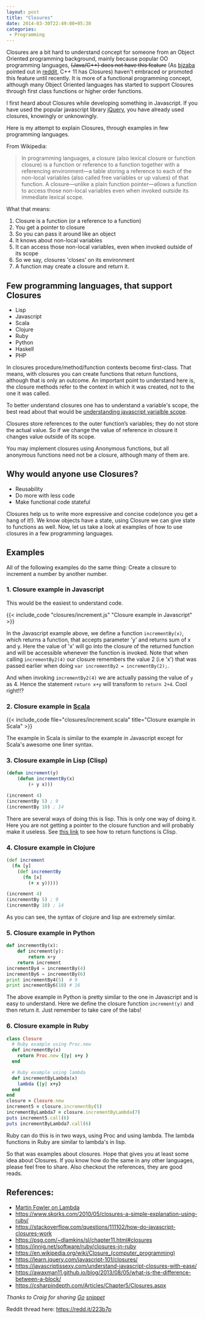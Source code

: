 ```yaml
---
layout: post
title: "Closures"
date: 2014-03-30T22:49:00+05:30
categories:
 - Programming
---
```


Closures are a bit hard to understand concept for someone from an Object
Oriented programming background, mainly because popular OO programming
languages, <s>(Java/C++) does not have this feature</s> (As [bjzaba][bjzaba]
pointed out in [reddit][bjzaba_comment], C++ 11 has Closures) haven't embraced
or promoted this feature until recently. It is more of a functional programming
concept, although many Object Oriented languages has started to support Closures
through first class functions or higher order functions.

I first heard about Closures while developing something in Javascript. If you
have used the popular javascript library [jQuery][2], you have already used
closures, knowingly or unknowingly.

Here is my attempt to explain Closures, through examples in few programming
languages.

From Wikipedia:
> In programming languages, a closure (also lexical closure or function
> closure) is a function or reference to a function together with a
> referencing environment—a table storing a reference to each of the
> non-local variables (also called free variables or up values) of that
> function. A closure—unlike a plain function pointer—allows a
> function to access those non-local variables even when invoked outside
> its immediate lexical scope.

What that means:
1. Closure is a function (or a reference to a function)
2. You get a pointer to closure
3. So you can pass it around like an object
4. It knows about non-local variables
5. It can access those non-local variables, even when invoked outside of its scope
6. So we say, closures 'closes' on its environment
7. A function may create a closure and return it.

## Few programming languages, that support Closures
* Lisp
* Javascript
* Scala
* Clojure
* Ruby
* Python
* Haskell
* PHP

In closures procedure/method/function contexts become first-class. That means,
with closures you can create functions that return functions, although that is
only an outcome. An important point to understand here is, the closure methods
refer to the context in which it was created, not to the one it was called.

To better understand closures one has to understand a variable's scope, the best
read about that would be [understanding javascript varialble scope][1].

Closures store references to the outer function’s variables; they do not store
the actual value. So if we change the value of reference in closure it changes
value outside of its scope.

You may implement closures using Anonymous functions, but all anonymous
functions need not be a closure, although many of them are.

## Why would anyone use Closures?
* Reusability
* Do more with less code
* Make functional code stateful

Closures help us to write more expressive and concise code(once you get a hang
of it!). We know objects have a state, using Closure we can give state to
functions as well. Now, let us take a look at examples of how to use closures in
a few programming languages.

## Examples

All of the following examples do the same thing: Create a closure to increment a
number by another number.

### 1. Closure example in Javascript

This would be the easiest to understand code.

{{< include_code "closures/increment.js" "Closure example in Javascript" >}}

In the Javascript example above, we define a function `incrementBy(x)`, which
returns a function, that accepts parameter 'y' and returns sum of x and y. Here
the value of 'x' will go into the closure of the returned function and will be
accessible whenever the function is invoked. Note that when calling
`incrementBy2(4)` our closure remembers the value 2 (i.e 'x') that was passed
earlier when doing `var incrementBy2 = incrementBy(2);`.

And when invoking `incrementBy2(4)` we are actually passing the value of `y`
as 4. Hence the statement `return x+y` will transform to `return 2+4`. Cool
right!!?

### 2. Closure example in [Scala][3]

{{< include_code file="closures/increment.scala" title="Closure example in Scala" >}}

The example in Scala is similar to the example in Javascript except for Scala's
awesome one liner syntax.

### 3. Closure example in Lisp (Clisp)

```lisp
(defun increment(y)
    (defun incrementBy(x)
        (+ y x)))

(increment 4)
(incrementBy 5) ; 9
(incrementBy 10) ; 14
```

There are several ways of doing this is lisp. This is only one way of doing it.
Here you are not getting a pointer to the closure function and will probably
make it useless. See [this link](https://dunsmor.com/lisp/onlisp/onlisp_9.html)
to see how to return functions is Clisp.


### 4. Closure example in Clojure

```clojure
(def increment
  (fn [y]
    (def incrementBy
      (fn [x]
        (+ x y)))))

(increment 4)
(incrementBy 5) ; 9
(incrementBy 10) ; 14
```
As you can see, the syntax of clojure and lisp are extremely similar.


### 5. Closure example in Python
```python
def incrementBy(x):
    def increment(y):
        return x+y
    return increment
incrementBy4 = incrementBy(4)
incrementBy6 = incrementBy(6)
print incrementBy4(5)  # 9
print incrementBy6(10) # 16
```

The above example in Python is pretty similar to the one in Javascript and is
easy to understand. Here we define the closure function `increment(y)` and then
return it. Just remember to take care of the tabs!


### 6. Closure example in Ruby
```ruby
class Closure
  # Ruby example using Proc.new
  def incrementBy(x)
    return Proc.new {|y| x+y }
  end

  # Ruby example using lambda
  def incrementByLambda(x)
    lambda {|y| x+y}
  end
end
closure = Closure.new
increment5 = closure.incrementBy(5)
incrementByLambda7 = closure.incrementByLambda(7)
puts increment5.call(6)
puts incrementByLambda7.call(6)
```

Ruby can do this is in two ways, using Proc and using lambda. The lambda
functions in Ruby are similar to lambda's in lisp.

So that was examples about closures. Hope that gives you at least some idea
about Closures. If you know how do the same in any other languages, please feel
free to share. Also checkout the references, they are good reads.

## References:
* [Martin Fowler on Lambda](https://martinfowler.com/bliki/Lambda.html)
* https://www.skorks.com/2010/05/closures-a-simple-explanation-using-ruby/
* https://stackoverflow.com/questions/111102/how-do-javascript-closures-work
* https://psg.com/~dlamkins/sl/chapter11.html#closures
* https://innig.net/software/ruby/closures-in-ruby
* https://en.wikipedia.org/wiki/Closure_(computer_programming)
* https://learn.jquery.com/javascript-101/closures/
* https://javascriptissexy.com/understand-javascript-closures-with-ease/
* https://awaxman11.github.io/blog/2013/08/05/what-is-the-difference-between-a-block/
* https://csharpindepth.com/Articles/Chapter5/Closures.aspx

_Thanks to Craig for sharing [Go][go] [snippet][craig]_

Reddit thread here: https://redd.it/223b7p

[1]: https://www.coolcoder.in/2014/03/everything-you-need-to-know-about.html "Everything you need to know about javascript variable scope"
[2]: https://jquery.com "jQuery"
[3]: https://scala-lang.org/ "Scala"
[go]: https://golang.org/ "The Go Programming Language"
[craig]: https://tech.deepumohan.com/2014/03/closures.html#comment-1316532644
[bjzaba]: https://www.reddit.com/user/bjzaba
[bjzaba_comment]: https://www.reddit.com/r/programming/comments/223b7p/closures/cgiyg9o
